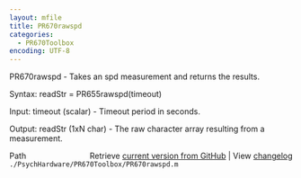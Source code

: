 ```yaml
---
layout: mfile
title: PR670rawspd
categories:
  - PR670Toolbox
encoding: UTF-8
---
```


PR670rawspd - Takes an spd measurement and returns the results.

Syntax:
readStr = PR655rawspd(timeout)

Input:
timeout (scalar) - Timeout period in seconds.

Output:
readStr (1xN char) - The raw character array resulting from a
    measurement.


<div class="code_header" style="text-align:right;">
  <span style="float:left;">Path&nbsp;&nbsp;</span> <span class="counter">Retrieve <a href=
  "https://raw.github.com/Psychtoolbox-3/Psychtoolbox-3/beta/./PsychHardware/PR670Toolbox/PR670rawspd.m">current version from GitHub</a> | View <a href=
  "https://github.com/Psychtoolbox-3/Psychtoolbox-3/commits/beta/./PsychHardware/PR670Toolbox/PR670rawspd.m">changelog</a></span>
</div>
<div class="code">
  <code>./PsychHardware/PR670Toolbox/PR670rawspd.m</code>
</div>
